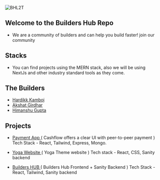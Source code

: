 
![BHL2T](https://github.com/khardikk/Builders_hub/assets/64458111/d675c99c-cfe4-4257-9ecb-a4924ce0a4a5)

## Welcome to the Builders Hub Repo
- We are a community of builders and can help you build faster! join our community 
## Stacks
- You can find projects using the MERN stack, also we will be using NextJs and other industry standard tools as they come.

## The Builders 
- [Hardikk Kamboj](https://github.com/khardikk)
- [ Akshat Girdhar](https://github.com/akshatg5) 
- [Himanshu Gupta](https://github.com/Himanshu-gupta31)

## Projects 
- [ Payment App ](https://cash-flow-alpha.vercel.app/)  ( Cashflow offers a clear UI with peer-to-peer payment ) Tech Stack - React, Tailwind, Express, Mongo.
 
- [ Yoga Website ](https://yoga-website-jet.vercel.app/) ( Yoga Theme website ) Tech stack - React, CSS, Sanity backend 

- [ Builders HUB ](https://buildershub.vercel.app/) ( Builders Hub Frontend + Sanity Backend ) Tech Stack - React, Tailwind, Sanity backend
